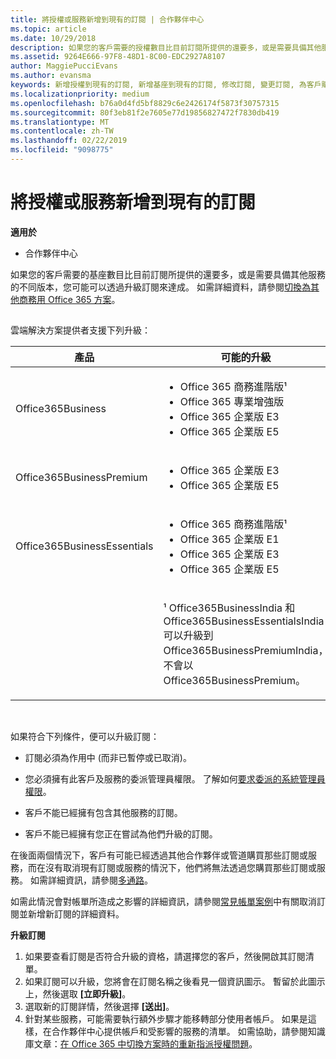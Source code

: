 ```yaml
---
title: 將授權或服務新增到現有的訂閱 | 合作夥伴中心
ms.topic: article
ms.date: 10/29/2018
description: 如果您的客戶需要的授權數目比目前訂閱所提供的還要多，或是需要具備其他服務的不同版本，您可能可以透過升級訂閱來達成。
ms.assetid: 9264E666-97F8-48D1-8C00-EDC2927A8107
author: MaggiePucciEvans
ms.author: evansma
keywords: 新增授權到現有的訂閱, 新增基座到現有的訂閱, 修改訂閱, 變更訂閱, 為客戶購買更多授權
ms.localizationpriority: medium
ms.openlocfilehash: b76a0d4fd5bf8829c6e2426174f5873f30757315
ms.sourcegitcommit: 80f3eb81f2e7605e77d19856827472f7830db419
ms.translationtype: MT
ms.contentlocale: zh-TW
ms.lasthandoff: 02/22/2019
ms.locfileid: "9098775"
---
```

# <a name="add-licenses-or-services-to-an-existing-subscription"></a>將授權或服務新增到現有的訂閱

**適用於**

-  合作夥伴中心

如果您的客戶需要的基座數目比目前訂閱所提供的還要多，或是需要具備其他服務的不同版本，您可能可以透過升級訂閱來達成。 如需詳細資料，請參閱[切換為其他商務用 Office 365 方案](https://go.microsoft.com/fwlink/p/?LinkId=723577)。

## <a href="" id="upgradesubscription"></a>


雲端解決方案提供者支援下列升級：

<table>
<colgroup>
<col width="50%" />
<col width="50%" />
</colgroup>
<thead>
<tr class="header">
<th>產品</th>
<th>可能的升級</th>
</tr>
</thead>
<tbody>
<tr class="odd">
<td>Office365Business</td>
<td><ul>
<li>Office 365 商務進階版¹</li>
<li>Office 365 專業增強版</li>
<li>Office 365 企業版 E3</li>
<li>Office 365 企業版 E5</li>
</ul></td>
</tr>
<tr class="even">
<td>Office365BusinessPremium</td>
<td><ul>
<li>Office 365 企業版 E3</li>
<li>Office 365 企業版 E5</li>
</ul></td>
</tr>
<tr class="odd">
<td>Office365BusinessEssentials</td>
<td><ul>
<li>Office 365 商務進階版¹</li>
<li>Office 365 企業版 E1</li>
<li>Office 365 企業版 E3</li>
<li>Office 365 企業版 E5</li>
</ul></td>
</tr>
<tr class="even">
<td></td>
<td><p>¹ Office365BusinessIndia 和 Office365BusinessEssentialsIndia 可以升級到 Office365BusinessPremiumIndia，不會以 Office365BusinessPremium。</p></td>
</tr>
</tbody>
</table>

 

如果符合下列條件，便可以升級訂閱：

-   訂閱必須為作用中 (而非已暫停或已取消)。

-   您必須擁有此客戶及服務的委派管理員權限。 了解如何[要求委派的系統管理員權限](request-a-relationship-with-a-customer.md)。

-   客戶不能已經擁有包含其他服務的訂閱。

-   客戶不能已經擁有您正在嘗試為他們升級的訂閱。

在後面兩個情況下，客戶有可能已經透過其他合作夥伴或管道購買那些訂閱或服務，而在沒有取消現有訂閱或服務的情況下，他們將無法透過您購買那些訂閱或服務。 如需詳細資訊，請參閱[多通路](multichannel.md)。

如需此情況會對帳單所造成之影響的詳細資訊，請參閱[常見帳單案例](common-billing-scenarios.md)中有關取消訂閱並新增新訂閱的詳細資料。

**升級訂閱**

1.  如果要查看訂閱是否符合升級的資格，請選擇您的客戶，然後開啟其訂閱清單。
2.  如果訂閱可以升級，您將會在訂閱名稱之後看見一個資訊圖示。 暫留於此圖示上，然後選取 **\[立即升級\]**。
3.  選取新的訂閱詳情，然後選擇 **\[送出\]**。
4.  針對某些服務，可能需要執行額外步驟才能移轉部分使用者帳戶。 如果是這樣，在合作夥伴中心提供帳戶和受影響的服務的清單。 如需協助，請參閱知識庫文章：[在 Office 365 中切換方案時的重新指派授權問題](https://go.microsoft.com/fwlink/p/?LinkId=723576)。

 

 



